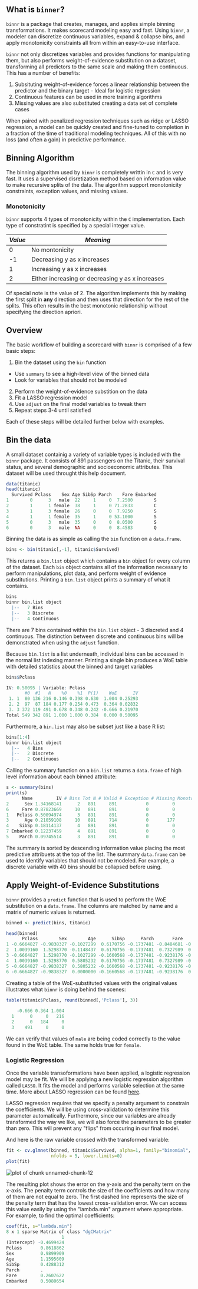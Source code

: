




## What is `binner`?
`binnr` is a package that creates, manages, and applies simple binning
transformations. It makes scorecard modeling easy and fast. Using `binnr`,
a modeler can discretize continuous variables, expand & collapse bins,
and apply monotonicity constraints all from within an easy-to-use
interface.

`binnr` not only discretizes variables and provides functions for 
manipulating them, but also performs weight-of-evidence substitution
on a dataset, transforming all predictors to the same scale and 
making them continuous. This has a number of benefits:

1. Subsituting weight-of-evidence forces a linear relationship between
the predictor and the binary target - Ideal for logistic regression
2. Continuous features can be used in more training algorithms
3. Missing values are also substituted creating a data set of complete
cases

When paired with penalized regression techniques such as ridge or LASSO
regression, a model can be quickly created and fine-tuned to completion 
in a fraction of the time of traditional modeling techniques. All
of this with no loss (and often a gain) in predictive performance.

## Binning Algorithm

The binning algorithm used by `binnr` is completely writtin in `C` and 
is very fast. It uses a supervised disretization method based on 
information value to make recursive splits of the data. The algorithm
support monotonicity constraints, exception values, and missing values.

### Monotonicity

`binnr` supports 4 types of monotonicity within the `C` implementation.
Each type of constratint is specified by a special integer value.

| *Value* | *Meaning* |
|---------|-----------|
| 0 | No montonicity |
| -1 | Decreasing y as x increases |
| 1 | Increasing y as x increases |
| 2 | Either increasing or decreasing y as x increases |

Of special note is the value of 2. The algorithm implements this by 
making the first split in **any** direction and then uses that 
direction for the rest of the splits. This often results in the best
monotonic relationship without specifying the direction apriori.

## Overview

The basic workflow of building a scorecard with `binnr` is comprised of
a few basic steps:

1. Bin the dataset using the `bin` function
  * Use `summary` to see a high-level view of the binned data
  * Look for variables that should not be modeled
2. Perform the weight-of-evidence substition on the data
3. Fit a LASSO regression model
4. Use `adjust` on the final model variables to tweak them
5. Repeat steps 3-4 until satisfied

Each of these steps will be detailed further below with examples.

## Bin the data

A small dataset containig a variety of variable types is included with 
the `binnr` package. It consists of 891 passengers on the Titanic, their 
survival status, and several demographic and socioeconomic attributes.
This dataset will be used throught this help document.


```r
data(titanic)
head(titanic)
  Survived Pclass    Sex Age SibSp Parch    Fare Embarked
1        0      3   male  22     1     0  7.2500        S
2        1      1 female  38     1     0 71.2833        C
3        1      3 female  26     0     0  7.9250        S
4        1      1 female  35     1     0 53.1000        S
5        0      3   male  35     0     0  8.0500        S
6        0      3   male  NA     0     0  8.4583        Q
```

Binning the data is as simple as calling the `bin` function on a `data.frame`.


```r
bins <- bin(titanic[,-1], titanic$Survived)
```

This returns a `bin.list` object which contains a `bin` object for every
column of the dataset. Each `bin` object contains all of the information 
necessary to perform manipulations, plot data, and perform weight of 
evidence substitutions. Printing a `bin.list` object prints a summary of 
what it contains.


```r
bins
binnr bin.list object
  |--   7 Bins
  |--   3 Discrete
  |--   4 Continuous
```

There are 7 bins contained within the `bin.list` object - 3 discreted and 4
continuous. The distinction between discrete and continuous bins will be
demonstrated when using the `adjust` function.

Because `bin.list` is a list underneath, individual bins can be accessed 
in the normal list indexing manner. Printing a single bin produces a WoE
table with detailed statistics about the binned and target variables


```r
bins$Pclass

IV: 0.50095 | Variable: Pclass
       #0  #1   N    %0    %1  P(1)    WoE      IV
 1. 1  80 136 216 0.146 0.398 0.630  1.004 0.25293
 2. 2  97  87 184 0.177 0.254 0.473  0.364 0.02832
 3. 3 372 119 491 0.678 0.348 0.242 -0.666 0.21970
Total 549 342 891 1.000 1.000 0.384  0.000 0.50095
```

Furthermore, a `bin.list` may also be subset just like a base R list:


```r
bins[1:4]
binnr bin.list object
  |--   4 Bins
  |--   2 Discrete
  |--   2 Continuous
```

Calling the summary function on a `bin.list` returns a `data.frame`
of high level information about each binned attribute:


```r
s <- summary(bins)
print(s)
      Name         IV # Bins Tot N # Valid # Exception # Missing Monotonicty
2      Sex 1.34168141      2   891     891           0         0           0
6     Fare 0.87823669     10   891     891           0         0           0
1   Pclass 0.50094974      3   891     891           0         0           0
3      Age 0.21059108     10   891     714           0       177           0
4    SibSp 0.18114137      4   891     891           0         0           0
7 Embarked 0.12237459      4   891     891           0         0           0
5    Parch 0.09745514      3   891     891           0         0           0
```

The summary is sorted by descending information value placing the 
most predictive attribuets at the top of the list. The summary
`data.frame` can be used to identify variables that should not be
modeled. For example, a discrete variable with 40 bins should be 
collapsed before using.

## Apply Weight-of-Evidence Substitutions

`binnr` provides a `predict` function that is used to perform the WoE 
substitution on a `data.frame`. The columns are matched by name and a
matrix of numeric values is returned.


```r
binned <- predict(bins, titanic)
```


```r
head(binned)
      Pclass        Sex        Age      SibSp      Parch       Fare    Embarked
1 -0.6664827 -0.9838327 -0.1027299  0.6170756 -0.1737481 -0.8484681 -0.20359896
2  1.0039160  1.5298770 -0.1148437  0.6170756 -0.1737481  0.7327989  0.68839908
3 -0.6664827  1.5298770 -0.1027299 -0.1660568 -0.1737481 -0.9238176 -0.20359896
4  1.0039160  1.5298770  0.5805232  0.6170756 -0.1737481  0.7327989 -0.20359896
5 -0.6664827 -0.9838327  0.5805232 -0.1660568 -0.1737481 -0.9238176 -0.20359896
6 -0.6664827 -0.9838327  0.0000000 -0.1660568 -0.1737481 -0.9238176  0.02433748
```


Creating a table of the WoE-substituted values with the original values
illustrates what `binnr` is doing behind the scenes:


```r
table(titanic$Pclass, round(binned[,'Pclass'], 3))
   
    -0.666 0.364 1.004
  1      0     0   216
  2      0   184     0
  3    491     0     0
```
We can verify that values of `male` are being coded correctly to the value found
in the WoE table. The same holds true for `female`.

### Logistic Regression

Once the variable transoformations have been applied, a logistic regression
model may be fit. We will be applying a new logistic regression algorithm called
`LASSO`. It fits the model and performs variable selection at the same time.
More about LASSO regression can be found [here](http://statweb.stanford.edu/~tibs/lasso.html).

LASSO regression requires that we specify a penalty argument to constrain the 
coefficients. We will be using cross-validation to determine this parameter
automatically. Furthermore, since our variables are already transformed the way
we like, we will also force the parameters to be greater than zero. This will
prevent any "flips" from occuring in our final model.

And here is the raw variable crossed with the transformed variable:



```r
fit <- cv.glmnet(binned, titanic$Survived, alpha=1, family="binomial",
                 nfolds = 5, lower.limits=0)
plot(fit)
```

![plot of chunk unnamed-chunk-12](plots/README-unnamed-chunk-12-1.png) 

The resulting plot shows the error on the y-axis and the penalty term on the
x-axis. The penalty term controls the size of the coefficients and how many of
them are not equal to zero. The first dashed line represents the size of the
penalty term that has the lowest cross-validation error. We can access this
value easily by using the "lambda.min" argument where appropriate. For example, 
to find the optimal coefficients:


```r
coef(fit, s="lambda.min")
8 x 1 sparse Matrix of class "dgCMatrix"
                     1
(Intercept) -0.4699424
Pclass       0.8618862
Sex          0.9899909
Age          1.1595609
SibSp        0.4288312
Parch        .        
Fare         0.2607622
Embarked     0.5080654
```


